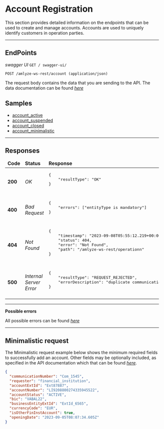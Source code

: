 # Account Registration

This section provides detailed information on the endpoints that can be used to create and manage accounts. Accounts are used to uniquely identify customers in operation parties.


----

## EndPoints

*swagger UI*  `GET / swagger-ui/`

`POST /amlyze-ws-rest/account (application/json)`

The request body contains the data that you are sending to the API. The data documentation can be found [*here*](fields.md)

## Samples

* [account_active](samples/account_active.json)
* [account_suspended](samples/account_suspended.json)
* [account_closed](samples/account_closed.json)
* [account_minimalistic](samples/account_minimalistic.json)

---

## Responses

<table>
    <thead>
        <tr>
            <td><b>Code</b></td>
            <td><b>Status</b></td>
            <td><b>Response</b></td>
        </tr>
    </thead>
    <tbody>
        <tr>
            <td><b>200</b></td>
            <td><i>OK</i></td>
            <td>
                <pre>
{
    "resultType": "OK"
}
                </pre>
            </td>
        </tr>
        <tr>
            <td><b>400</b></td>
            <td><i>Bad Request</i></td>
            <td>
                <pre>
{
    "errors": ["entityType is mandatory"]
}
                </pre>
            </td>
        </tr>
        <tr>
            <td><b>404</b></td>
            <td><i>Not Found</i></td>
            <td> 
                <pre>
{
    "timestamp": "2023-09-08T05:55:12.219+00:00",
    "status": 404,
    "error": "Not Found",
    "path": "/amlyze-ws-rest/operationn"
}
                </pre>
            </td>
        </tr>
        <tr>
            <td><b>500</b></td>
            <td><i>Internal Server Error</i></td>
            <td>
                <pre>
{
    "resultType": "REQUEST_REJECTED",
    "errorDescription": "duplicate communicationNumber"
}
                </pre>
            </td>
        </tr>
    </tbody>
</table>

----
**Possible errors**

All possible errors can be found [*here*](acc_possible_errors.md)  


----

## Minimalistic request

The Minimalistic request example below shows the minimum required fields to successfully add an account. Other fields may be optionally included, as specified in the API documentation which that can be found [*here*](fields.md).

```json
{
  "communicationNumber": "Com_1545",
  "requester": "financial_institution",
  "accountExtId": "Ext87887",
  "accountNumber": "LI9208800274335945522",
  "accountStatus": "ACTIVE",
  "bic": "VABAL22",
  "businessEntityExtId": "ExtId_6565",
  "currencyCode": "EUR",
  "isOtherFinInstAccount": true,
  "openingDate": "2023-09-05T08:07:34.605Z"
}
```


